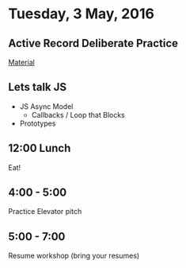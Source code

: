 Tuesday,  3 May, 2016
=====================

Active Record Deliberate Practice
---------------------------------

[Material](https://github.com/JoshCheek/activerecord_deliberate_practice)


Lets talk JS
------------

* JS Async Model
  * Callbacks / Loop that Blocks
* Prototypes

12:00 Lunch
-----------

Eat!

4:00 - 5:00
-----------

Practice Elevator pitch

5:00 -  7:00
------------

Resume workshop (bring your resumes)

